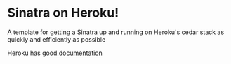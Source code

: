 Sinatra on Heroku!
==============

A template for getting a Sinatra up and running on Heroku's cedar stack
as quickly and efficiently as possible

Heroku has [good documentation](http://devcenter.heroku.com/articles/ruby)
